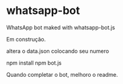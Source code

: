 # whatsapp-bot
WhatsApp bot maked with whatsapp-bot.js

Em construção. 

altera o data.json colocando seu numero

npm install
npm bot.js

Quando completar o bot, melhoro o readme.
